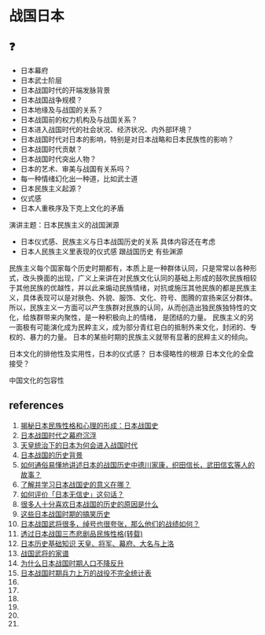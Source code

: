# 战国日本

## :question:
- 日本幕府
- 日本武士阶层
- 日本战国时代的开端发脉背景
- 日本战国战争规模？
- 日本地缘及与战国的关系？
- 日本战国前的权力机构及与战国关系？
- 日本进入战国时代的社会状况、经济状况、内外部环境？
- 日本战国时代对日本的影响，特别是对日本战略和日本民族性的影响？
- 日本战国时代贡献？
- 日本战国时代突出人物？
- 日本的艺术、审美与战国有关系吗？
- 每一种情绪幻化出一种道，比如武士道
- 日本民族主义起源？
- 仪式感
- 日本人重秩序及下克上文化的矛盾


演讲主题：日本民族主义的战国渊源
- 日本仪式感、民族主义与日本战国历史的关系 具体内容还在考虑
- 日本人民族主义里表现的仪式感  跟战国历史 有些渊源

民族主义每个国家每个历史时期都有，本质上是一种群体认同，只是常常以各种形式，改头换面的出现，广义上来讲在对民族文化认同的基础上形成的鼓吹民族相较于其他民族的优越性，并以此来煽动民族情绪，对抗或施压其他民族的都是民族主义，具体表现可以是对肤色、外貌、服饰、文化、符号、图腾的宣扬来区分群体。所以，民族主义一方面可以产生族群对民族的认同，从而创造出独民族独特性的文化，给族群带来内聚性，是一种积极向上的情绪， 是团结的力量。 民族主义的另一面极有可能演化成为民粹主义，成为部分青红皂白的抵制外来文化，封闭的、专权的、暴力的力量。 日本的某些时期的民族主义就带有显著的民粹主义的倾向。

日本文化的排他性及实用性，日本的仪式感？
日本侵略性的根源
日本文化的全盘接受？

中国文化的包容性





## references
1. [揭秘日本民族性格和心理的形成：日本战国史](mzx.md)
1. [日本战国时代之幕府沉浮](http://blog.sina.com.cn/s/blog_14aa9fc660102y4of.html)
1. [天皇统治下的日本为何会进入战国时代](https://baijiahao.baidu.com/s?id=1636511315297516562&wfr=spider&for=pc)
1. [日本战国的历史背景](https://zhidao.baidu.com/question/875776127495380892.html)
1. [如何通俗易懂地讲述日本的战国历史中德川家康，织田信长，武田信玄等人的故事？](https://www.zhihu.com/question/31352503/answer/407970195)
1. [了解并学习日本战国史的意义在哪？](https://www.zhihu.com/question/20925669/answer/161516359)
1. [如何评价「日本无信史」这句话？](https://www.zhihu.com/question/48155664/answer/110031690)
1. [很多人十分喜欢日本战国的历史的原因是什么](https://www.zhihu.com/question/30752938/answer/587706959)
1. [这些日本战国时期的搞笑历史](http://baijiahao.baidu.com/s?id=1611028547674488996&wfr=spider&for=pc)
1. [日本战国武将很多，绰号也很夸张，那么他们的战绩如何？](https://baijiahao.baidu.com/s?id=1607651705819351789&wfr=spider&for=pc)
1. [透过日本战国三杰悲剧品民族性格(转载)](http://bbs.tianya.cn/post-333-1076618-1.shtml)
1. [日本历史基础知识 天皇、将军、幕府、大名与上洛](https://www.wilf.cn/post/996.html)
1. [战国武将的家谱](https://app.yinxiang.com/fx/92e2389f-856f-450c-b964-988d9ca0d771)
1. [为什么日本战国时期人口不降反升](https://www.zhihu.com/question/35629335)
1. [日本战国时期兵力上万的战役不完全统计表](https://app.yinxiang.com/fx/4e94bfc2-fba4-4ace-bf9a-e919a91785ed)
1. []()
1. []()
1. []()
1. []()
1. []()
1. []()




